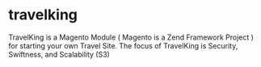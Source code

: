 travelking
==========

TravelKing is a Magento Module ( Magento is a Zend Framework Project ) for starting your own Travel Site. The focus of TravelKing is Security, Swiftness, and Scalability (S3)